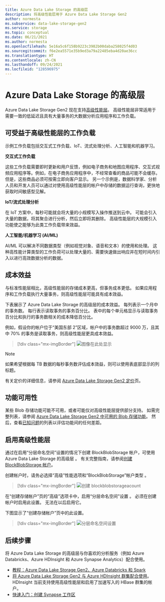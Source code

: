 ```yaml
---
title: Azure Data Lake Storage 的高级层
description: 将高级性能层用于 Azure Data Lake Storage Gen2
author: normesta
ms.subservice: data-lake-storage-gen2
ms.service: storage
ms.topic: conceptual
ms.date: 06/21/2021
ms.author: normesta
ms.openlocfilehash: 5e16a5c6f158b9223c3982b00daba258025f4d03
ms.sourcegitcommit: f6e2ea5571e35b9ed3a79a22485eba4d20ae36cc
ms.translationtype: HT
ms.contentlocale: zh-CN
ms.lasthandoff: 09/24/2021
ms.locfileid: "128596975"
---
```

# <a name="premium-tier-for-azure-data-lake-storage"></a>Azure Data Lake Storage 的高级层

Azure Data Lake Storage Gen2 现在支持[高级性能层](storage-blob-performance-tiers.md#premium-performance)。 高级性能层非常适用于需要一致的低延迟且具有大量事务的大数据分析应用程序和工作负载。

## <a name="workloads-that-can-benefit-from-the-premium-performance-tier"></a>可受益于高级性能层的工作负载

示例工作负载包括交互式工作负载、IoT、流式处理分析、人工智能和机器学习。

**交互式工作负载**

这些工作负载需要即时更新和用户反馈，例如电子商务和地图应用程序、交互式视频应用程序等。例如，在电子商务应用程序中，不经常查看的商品可能不会缓存。 但是，这些商品必须可按需立即向客户显示。 另一个示例是，数据科学家、分析人员和开发人员可以通过对使用高级性能层的帐户中存储的数据运行查询，更快地获取时间敏感型见解。

**IoT/流式处理分析**

在 IoT 方案中，每秒可能就会将大量的小规模写入操作推送到云中。 可能会引入大量的数据，将其聚合进行分析，然后立即将其删除。 高级性能层的大规模引入功能使之能够为此类工作负载带来效益。

**人工智能/机器学习 (AI/ML)**

AI/ML 可以解决不同数据类型（例如视觉对象、语音和文本）的使用和处理。 这种高性能计算类型的工作负荷可以处理大量的、需要快速做出响应并在短时间内引入以进行高效数据分析的数据。

## <a name="cost-effectiveness"></a>成本效益

与标准性能层相比，高级性能层的存储成本更高，但事务成本更低。 如果应用程序和工作负载执行大量事务，则高级性能层可能具有成本效益。

下表展示了 Azure Data Lake Storage 的高级层的成本效益。 每列表示一个月中的事务数。 每行表示读取事务的事务百分比。 表中的每个单元格显示与读取事务百分比和执行的事务数相关的成本降低百分比。

例如，假设你的帐户位于“美国东部 2”区域，帐户中的事务数超过 9000 万，且其中 70% 的事务是读取事务，则高级性能层更具成本效益。

> [!div class="mx-imgBorder"]
> ![图像在此处显示](./media/premium-tier-for-data-lake-storage/premium-performance-data-lake-storage-cost-analysis-table.png)

> [!NOTE]
> 如果希望根据每 TB 数据的每秒事务数评估成本效益，则可以使用表底部显示的列标题。

有关定价的详细信息，请参阅 [Azure Data Lake Storage Gen2 定价](https://azure.microsoft.com/pricing/details/storage/data-lake/)页。

## <a name="feature-availability"></a>功能可用性

某些 Blob 存储功能可能不可用，或者可能仅对高级性能层提供部分支持。 如需完整列表，请参阅 [Azure Data Lake Storage Gen2 中可用的 Blob 存储功能](./storage-feature-support-in-storage-accounts.md)。 然后，查看[已知问题](data-lake-storage-known-issues.md)的列表以评估功能间的任何差距。

## <a name="enabling-the-premium-performance-tier"></a>启用高级性能层

通过在启用“分层命名空间”设置的情况下创建 BlockBlobStorage 帐户，可使用 Azure Data Lake Storage 的高级层 。 有关完整指南，请参阅[创建 BlockBlobStorage 帐户](../common/storage-account-create.md)。

创建帐户时，请务必选择“高级”性能选项和“BlockBlobStorage”帐户类型 。

> [!div class="mx-imgBorder"]
> ![创建 blockblobstorageacount](./media/premium-tier-for-data-lake-storage/create-block-blob-storage-account.png)

在“创建存储帐户”页的“高级”选项卡中，启用“分层命名空间”设置  。 必须在创建帐户时启用此设置。 无法在以后启用它。

下图显示了“创建存储帐户”页中的此设置。

> [!div class="mx-imgBorder"]
> ![分层命名空间设置](./media/create-data-lake-storage-account/hierarchical-namespace-feature.png)

## <a name="next-steps"></a>后续步骤

将 Azure Data Lake Storage 的高级层与你喜欢的分析服务（例如 Azure Databricks、Azure HDInsight 和 Azure Synapse Analytics）配合使用。

- [教程：Azure Data Lake Storage Gen2、Azure Databricks 和 Spark](data-lake-storage-use-databricks-spark.md)
- [将 Azure Data Lake Storage Gen2 与 Azure HDInsight 群集配合使用](../../hdinsight/hdinsight-hadoop-use-data-lake-storage-gen2.md)。 HDInsight 当前支持使用高级性能层和启用了加速写入的 HBase 群集的帐户。
- [快速入门：创建 Synapse 工作区](../../synapse-analytics/quickstart-create-workspace.md)
